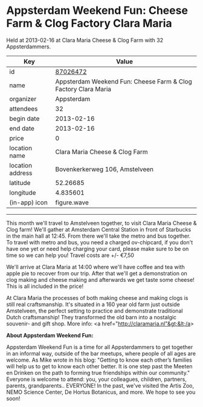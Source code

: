 # Appsterdam Weekend Fun: Cheese Farm & Clog Factory Clara Maria
Held at 2013-02-16 at Clara Maria Cheese & Clog Farm with 32 Appsterdammers.
        
|Key|Value
|---|---|
|id|[87026472](https://www.meetup.com/appsterdam/events/87026472/)|
|name|Appsterdam Weekend Fun: Cheese Farm & Clog Factory Clara Maria|
|organizer|Appsterdam|
|attendees|32|
|begin date|2013-02-16|
|end date|2013-02-16|
|price|0|
|location name|Clara Maria Cheese & Clog Farm|
|location address|Bovenkerkerweg 106, Amstelveen|
|latitude|52.26685|
|longitude|4.835601|
|(in-app) icon|figure.wave|

---

This month we'll travel to Amstelveen together, to visit Clara Maria Cheese & Clog farm! We'll gather at Amsterdam Central Station in front of Starbucks in the main hall at 12:45. From there we'll take the metro and bus together. To travel with metro and bus, you need a charged ov-chipcard, if you don't have one yet or need help charging your card, please make sure to be on time so we can help you! Travel costs are +/- €7,50

We'll arrive at Clara Maria at 14:00 where we'll have coffee and tea with apple pie to recover from our trip. After that we'll get a demonstration on clog making and cheese making and afterwards we get taste some cheese! This is all included in the price!

At Clara Maria the processes of both making cheese and making clogs is still real craftsmanship. It's situated in a 160 year old farm just outside Amstelveen, the perfect setting to practice and demonstrate traditional Dutch craftsmanship! They transformed the old barn into a nostalgic souvenir- and gift shop. More info: &lt;a href="http://claramaria.nl"&gt;&lt;/a&gt;

**About Appsterdam Weekend Fun:**

Appsterdam Weekend Fun is a time for all Appsterdammers to get together in an informal way, outside of the bar meetups, where people of all ages are welcome. As Mike wrote in his blog: "Getting to know each other’s families will help us to get to know each other better. It is one step past the Meeten en Drinken on the path to forming true friendships within our community." Everyone is welcome to attend: you, your colleagues, children, partners, parents, grandparents.. EVERYONE! In the past, we've visited the Artis Zoo, NEMO Science Center, De Hortus Botanicus, and more. We hope to see you soon!



